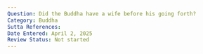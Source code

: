 ```yaml
---
Question: Did the Buddha have a wife before his going forth?
Category: Buddha
Sutta References:
Date Entered: April 2, 2025
Review Status: Not started
---
```

